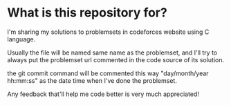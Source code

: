 # What is this repository for?

I'm sharing my solutions to problemsets in codeforces website using C language.

Usually the file will be named same name as the problemset, and I'll try to always put the problemset url commented in the code source of its solution.

the git commit command will be commented this way "day/month/year hh:mm:ss" as the date time when I've done the problemset.

Any feedback that'll help me code better is very much appreciated!